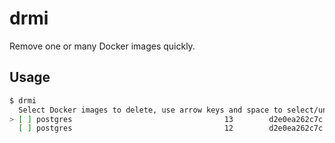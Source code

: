 # drmi

Remove one or many Docker images quickly.

## Usage

```sh
$ drmi
  Select Docker images to delete, use arrow keys and space to select/unselect
> [ ] postgres                                  13        d2e0ea262c7c   17 months ago   316MB
  [ ] postgres                                  12        d2e0ea262c7c   2 months ago   317MB
```

